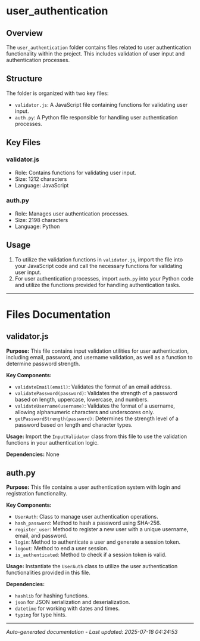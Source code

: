 # user_authentication

## Overview
The `user_authentication` folder contains files related to user authentication functionality within the project. This includes validation of user input and authentication processes.

## Structure
The folder is organized with two key files:
- `validator.js`: A JavaScript file containing functions for validating user input.
- `auth.py`: A Python file responsible for handling user authentication processes.

## Key Files
### validator.js
- Role: Contains functions for validating user input.
- Size: 1212 characters
- Language: JavaScript

### auth.py
- Role: Manages user authentication processes.
- Size: 2198 characters
- Language: Python

## Usage
1. To utilize the validation functions in `validator.js`, import the file into your JavaScript code and call the necessary functions for validating user input.
2. For user authentication processes, import `auth.py` into your Python code and utilize the functions provided for handling authentication tasks.

---

# Files Documentation

## validator.js

**Purpose:** This file contains input validation utilities for user authentication, including email, password, and username validation, as well as a function to determine password strength.

**Key Components:**
- `validateEmail(email)`: Validates the format of an email address.
- `validatePassword(password)`: Validates the strength of a password based on length, uppercase, lowercase, and numbers.
- `validateUsername(username)`: Validates the format of a username, allowing alphanumeric characters and underscores only.
- `getPasswordStrength(password)`: Determines the strength level of a password based on length and character types.

**Usage:** Import the `InputValidator` class from this file to use the validation functions in your authentication logic.

**Dependencies:** None

## auth.py

**Purpose:** This file contains a user authentication system with login and registration functionality.

**Key Components:**
- `UserAuth`: Class to manage user authentication operations.
- `hash_password`: Method to hash a password using SHA-256.
- `register_user`: Method to register a new user with a unique username, email, and password.
- `login`: Method to authenticate a user and generate a session token.
- `logout`: Method to end a user session.
- `is_authenticated`: Method to check if a session token is valid.

**Usage:** Instantiate the `UserAuth` class to utilize the user authentication functionalities provided in this file.

**Dependencies:** 
- `hashlib` for hashing functions.
- `json` for JSON serialization and deserialization.
- `datetime` for working with dates and times.
- `typing` for type hints.

---
*Auto-generated documentation - Last updated: 2025-07-18 04:24:53*
